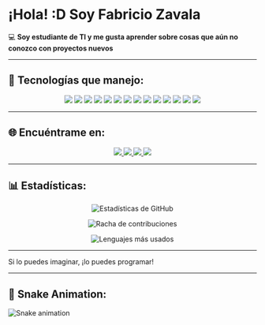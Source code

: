 # ¡Hola! :D Soy Fabricio Zavala

💻 **Soy estudiante de TI y me gusta aprender sobre cosas que aún no conozco con proyectos nuevos**  

---

## 🚀 Tecnologías que manejo:
<p align="center">
  <img src="https://img.shields.io/badge/TypeScript-007ACC?style=for-the-badge&logo=typescript&logoColor=white" />
  <img src="https://img.shields.io/badge/JavaScript-F7DF1E?style=for-the-badge&logo=javascript&logoColor=black" />
  <img src="https://img.shields.io/badge/Java-ED8B00?style=for-the-badge&logo=java&logoColor=white" />
  <img src="https://img.shields.io/badge/Python-3776AB?style=for-the-badge&logo=python&logoColor=white" />
  <img src="https://img.shields.io/badge/PHP-777BB4?style=for-the-badge&logo=php&logoColor=white" />
  <img src="https://img.shields.io/badge/Angular-DD0031?style=for-the-badge&logo=angular&logoColor=white" />
  <img src="https://img.shields.io/badge/React-61DAFB?style=for-the-badge&logo=react&logoColor=black" />
  <img src="https://img.shields.io/badge/Node.js-339933?style=for-the-badge&logo=nodedotjs&logoColor=white" />
  <img src="https://img.shields.io/badge/Docker-2496ED?style=for-the-badge&logo=docker&logoColor=white" />
  <img src="https://img.shields.io/badge/MySQL-4479A1?style=for-the-badge&logo=mysql&logoColor=white" />
  <img src="https://img.shields.io/badge/SQLServer-CC2927?style=for-the-badge&logo=microsoft-sql-server&logoColor=white" />
  <img src="https://img.shields.io/badge/MariaDB-003545?style=for-the-badge&logo=mariadb&logoColor=white" />
  <img src="https://img.shields.io/badge/PostgreSQL-336791?style=for-the-badge&logo=postgresql&logoColor=white" />
  <img src="https://img.shields.io/badge/MongoDB-47A248?style=for-the-badge&logo=mongodb&logoColor=white" />
</p>

---

## 🌐 Encuéntrame en:
<p align="center">
  <a href="https://github.com/Fabricioz01" target="_blank">
    <img src="https://img.shields.io/badge/GitHub-100000?style=for-the-badge&logo=github&logoColor=white" />
  </a>
  <a href="https://www.linkedin.com/in/fabricio-josu%C3%A9-zavala-reyes-42498a270/" target="_blank">
    <img src="https://img.shields.io/badge/LinkedIn-0077B5?style=for-the-badge&logo=linkedin&logoColor=white" />
  </a>
  <a href="mailto:fabriciozavala13@gmail.com" target="_blank">
    <img src="https://img.shields.io/badge/Correo-D14836?style=for-the-badge&logo=gmail&logoColor=white" />
  </a>
  <a href="https://www.instagram.com/fabriciooooo.0/" target="_blank">
    <img src="https://img.shields.io/badge/Instagram-E4405F?style=for-the-badge&logo=instagram&logoColor=white" />
  </a>
</p>


---

## 📊 Estadísticas:
<p align="center">
  <img src="https://github-readme-stats.vercel.app/api?username=Fabricioz01&show_icons=true&theme=radical" alt="Estadísticas de GitHub" />
</p>

<p align="center">
  <img src="https://github-readme-streak-stats.herokuapp.com/?user=Fabricioz01&theme=radical" alt="Racha de contribuciones" />
</p>

<p align="center">
  <img src="https://github-readme-stats.vercel.app/api/top-langs/?username=Fabricioz01&layout=compact&theme=radical" alt="Lenguajes más usados" />
</p>

---
Si lo puedes imaginar, ¡lo puedes programar!

---

## 🐍 Snake Animation:
<img src="https://github.com/Fabricioz01/Fabricioz01/blob/output/github-contribution-grid-snake.svg" alt="Snake animation" />



